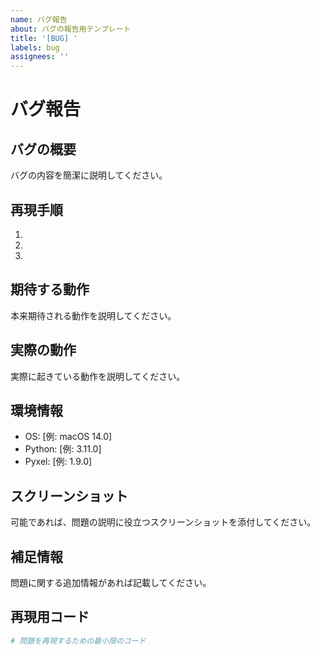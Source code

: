 ```yaml
---
name: バグ報告
about: バグの報告用テンプレート
title: '[BUG] '
labels: bug
assignees: ''
---
```


# バグ報告

## バグの概要

バグの内容を簡潔に説明してください。

## 再現手順

1.
2.
3.

## 期待する動作

本来期待される動作を説明してください。

## 実際の動作

実際に起きている動作を説明してください。

## 環境情報

- OS: [例: macOS 14.0]
- Python: [例: 3.11.0]
- Pyxel: [例: 1.9.0]

## スクリーンショット

可能であれば、問題の説明に役立つスクリーンショットを添付してください。

## 補足情報

問題に関する追加情報があれば記載してください。

## 再現用コード

```python
# 問題を再現するための最小限のコード
